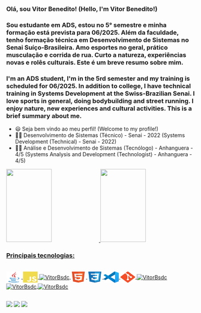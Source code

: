 ### Olá, sou Vitor Benedito! (Hello, I'm Vitor Benedito!)
###
### Sou estudante em ADS, estou no 5° semestre e minha formação está prevista para 06/2025. Além da faculdade, tenho formação técnica em Desenvolvimento de Sistemas no Senai Suíço-Brasileira. Amo esportes no geral, prático musculação e corrida de rua. Curto a natureza, experiências novas e rolês culturais. Este é um breve resumo sobre mim.
### I'm an ADS student, I'm in the 5rd semester and my training is scheduled for 06/2025. In addition to college, I have technical training in Systems Development at the Swiss-Brazilian Senai. I love sports in general, doing bodybuilding and street running. I enjoy nature, new experiences and cultural activities. This is a brief summary about me.

- 😃 Seja bem vindo ao meu perfil! (Welcome to my profile!)
- 👨‍💻 Desenvolvimento de Sistemas (Técnico) - Senai - 2022 (Systems Development (Technical) - Senai - 2022)
- 👨‍💻 Análise e Desenvolvimento de Sistemas (Tecnólogo) - Anhanguera - 4/5 (Systems Analysis and Development (Technologist) - Anhanguera - 4/5)

<div>
    <a href="https://github.com/VitorBsdc">
      <img width="49%" height="195px" src="https://github-readme-stats.vercel.app/api?username=VitorBsdc&show_icons=true&count_private=true&hide_border=true&title_color=00bfbf&icon_color=00bfbf&text_color=c9d1d9&bg_color=0d1117"/> 
    <img width="49%" height="195px" src="https://github-readme-stats.vercel.app/api/top-langs/?username=VitorBsdc&layout=compact&langs_count=7&theme=tokyonight"/>
</div>
 
### Principais tecnologias:   
    
<div style="display: inline_block"><br>
    <img align="center" alt="VitorBsdc" height="30" width="40" src="https://raw.githubusercontent.com/devicons/devicon/master/icons/java/java-original.svg">
    <img align="center" alt="VitorBsdc" height="30" width="40" src="https://raw.githubusercontent.com/devicons/devicon/master/icons/javascript/javascript-plain.svg">
    <img align="center" alt="VitorBsdc" height="30" width="40" src="https://cdn.worldvectorlogo.com/logos/typescript.svg">
    <img align="center" alt="VitorBsdc" height="30" width="40" src="https://raw.githubusercontent.com/devicons/devicon/master/icons/html5/html5-original.svg">
    <img align="center" alt="VitorBsdc" height="30" width="40" src="https://raw.githubusercontent.com/devicons/devicon/master/icons/css3/css3-original.svg">
    <img align="center" alt="VitorBsdc" height="30" width="40" src="https://raw.githubusercontent.com/devicons/devicon/master/icons/vscode/vscode-original.svg">
    <img align="center" alt="VitorBsdc" height="30" width="40" src="https://raw.githubusercontent.com/devicons/devicon/master/icons/git/git-original.svg">
    <img align="center" alt="VitorBsdc" height="30" width="40" src="https://cdn.worldvectorlogo.com/logos/nodejs-icon.svg">
    <img align="center" alt="VitorBsdc" height="30" width="40" src="https://cdn.worldvectorlogo.com/logos/angular-icon-1.svg">
    <img align="center" alt="VitorBsdc" height="30" width="40" src="https://cdn.jsdelivr.net/gh/devicons/devicon/icons/react/react-original.svg" />
</div>
  
##
  
<div> 
    <a href="https://www.instagram.com/vitor_bsdc/" target="_blank"><img src="https://img.shields.io/badge/Instagram-E4405F?style=for-the-badge&logo=instagram&logoColor=white" target="_blank"></a>
    <a href = "mailto:vitor.bsdc@gmail.com"><img src="https://img.shields.io/badge/Gmail-D14836?style=for-the-badge&logo=gmail&logoColor=white" target="_blank"></a>
    <a href="https://www.linkedin.com/in/vitor-benedito/" target="_blank"><img src="https://img.shields.io/badge/-LinkedIn-%230077B5?style=for-the-badge&logo=linkedin&logoColor=white" target="_blank"></a> 
</div>
